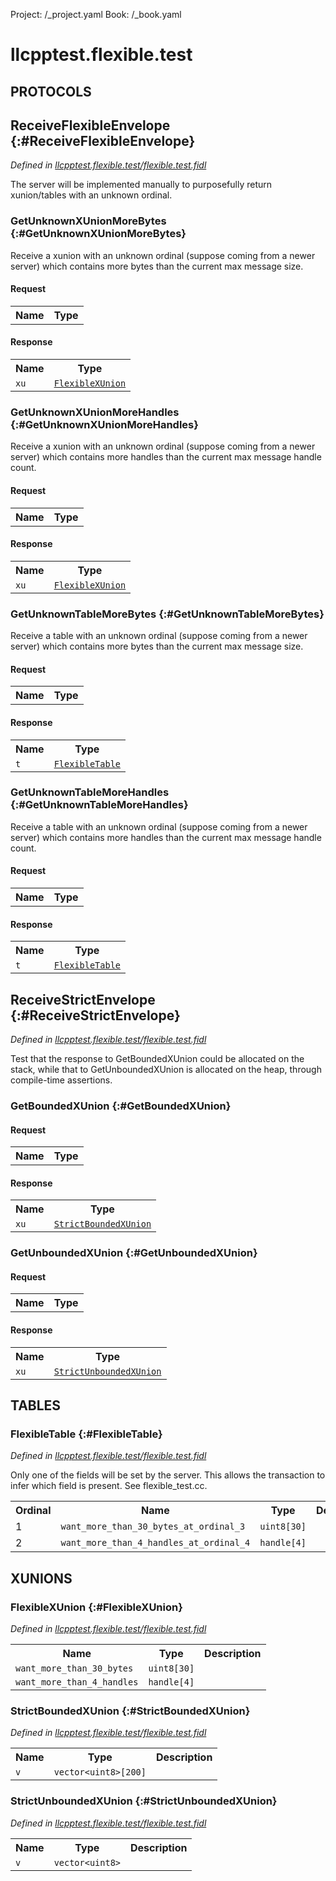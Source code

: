 Project: /_project.yaml
Book: /_book.yaml

# llcpptest.flexible.test


## **PROTOCOLS**

## ReceiveFlexibleEnvelope {:#ReceiveFlexibleEnvelope}
*Defined in [llcpptest.flexible.test/flexible.test.fidl](https://fuchsia.googlesource.com/fuchsia/+/master/garnet/public/lib/fidl/llcpp/flexible.test.fidl#21)*

 The server will be implemented manually to purposefully return xunion/tables
 with an unknown ordinal.

### GetUnknownXUnionMoreBytes {:#GetUnknownXUnionMoreBytes}

 Receive a xunion with an unknown ordinal (suppose coming from a newer
 server) which contains more bytes than the current max message size.

#### Request
<table>
    <tr><th>Name</th><th>Type</th></tr>
    </table>


#### Response
<table>
    <tr><th>Name</th><th>Type</th></tr>
    <tr>
            <td><code>xu</code></td>
            <td>
                <code><a class='link' href='#FlexibleXUnion'>FlexibleXUnion</a></code>
            </td>
        </tr></table>

### GetUnknownXUnionMoreHandles {:#GetUnknownXUnionMoreHandles}

 Receive a xunion with an unknown ordinal (suppose coming from a newer
 server) which contains more handles than the current max message handle
 count.

#### Request
<table>
    <tr><th>Name</th><th>Type</th></tr>
    </table>


#### Response
<table>
    <tr><th>Name</th><th>Type</th></tr>
    <tr>
            <td><code>xu</code></td>
            <td>
                <code><a class='link' href='#FlexibleXUnion'>FlexibleXUnion</a></code>
            </td>
        </tr></table>

### GetUnknownTableMoreBytes {:#GetUnknownTableMoreBytes}

 Receive a table with an unknown ordinal (suppose coming from a newer
 server) which contains more bytes than the current max message size.

#### Request
<table>
    <tr><th>Name</th><th>Type</th></tr>
    </table>


#### Response
<table>
    <tr><th>Name</th><th>Type</th></tr>
    <tr>
            <td><code>t</code></td>
            <td>
                <code><a class='link' href='#FlexibleTable'>FlexibleTable</a></code>
            </td>
        </tr></table>

### GetUnknownTableMoreHandles {:#GetUnknownTableMoreHandles}

 Receive a table with an unknown ordinal (suppose coming from a newer
 server) which contains more handles than the current max message handle
 count.

#### Request
<table>
    <tr><th>Name</th><th>Type</th></tr>
    </table>


#### Response
<table>
    <tr><th>Name</th><th>Type</th></tr>
    <tr>
            <td><code>t</code></td>
            <td>
                <code><a class='link' href='#FlexibleTable'>FlexibleTable</a></code>
            </td>
        </tr></table>

## ReceiveStrictEnvelope {:#ReceiveStrictEnvelope}
*Defined in [llcpptest.flexible.test/flexible.test.fidl](https://fuchsia.googlesource.com/fuchsia/+/master/garnet/public/lib/fidl/llcpp/flexible.test.fidl#54)*

 Test that the response to GetBoundedXUnion could be allocated on the stack,
 while that to GetUnboundedXUnion is allocated on the heap, through
 compile-time assertions.

### GetBoundedXUnion {:#GetBoundedXUnion}


#### Request
<table>
    <tr><th>Name</th><th>Type</th></tr>
    </table>


#### Response
<table>
    <tr><th>Name</th><th>Type</th></tr>
    <tr>
            <td><code>xu</code></td>
            <td>
                <code><a class='link' href='#StrictBoundedXUnion'>StrictBoundedXUnion</a></code>
            </td>
        </tr></table>

### GetUnboundedXUnion {:#GetUnboundedXUnion}


#### Request
<table>
    <tr><th>Name</th><th>Type</th></tr>
    </table>


#### Response
<table>
    <tr><th>Name</th><th>Type</th></tr>
    <tr>
            <td><code>xu</code></td>
            <td>
                <code><a class='link' href='#StrictUnboundedXUnion'>StrictUnboundedXUnion</a></code>
            </td>
        </tr></table>







## **TABLES**

### FlexibleTable {:#FlexibleTable}


*Defined in [llcpptest.flexible.test/flexible.test.fidl](https://fuchsia.googlesource.com/fuchsia/+/master/garnet/public/lib/fidl/llcpp/flexible.test.fidl#14)*

 Only one of the fields will be set by the server. This allows
 the transaction to infer which field is present. See flexible_test.cc.


<table>
    <tr><th>Ordinal</th><th>Name</th><th>Type</th><th>Description</th></tr>
    <tr>
            <td>1</td>
            <td><code>want_more_than_30_bytes_at_ordinal_3</code></td>
            <td>
                <code>uint8[30]</code>
            </td>
            <td></td>
        </tr><tr>
            <td>2</td>
            <td><code>want_more_than_4_handles_at_ordinal_4</code></td>
            <td>
                <code>handle[4]</code>
            </td>
            <td></td>
        </tr></table>





## **XUNIONS**

### FlexibleXUnion {:#FlexibleXUnion}
*Defined in [llcpptest.flexible.test/flexible.test.fidl](https://fuchsia.googlesource.com/fuchsia/+/master/garnet/public/lib/fidl/llcpp/flexible.test.fidl#7)*


<table>
    <tr><th>Name</th><th>Type</th><th>Description</th></tr><tr>
            <td><code>want_more_than_30_bytes</code></td>
            <td>
                <code>uint8[30]</code>
            </td>
            <td></td>
        </tr><tr>
            <td><code>want_more_than_4_handles</code></td>
            <td>
                <code>handle[4]</code>
            </td>
            <td></td>
        </tr></table>

### StrictBoundedXUnion {:#StrictBoundedXUnion}
*Defined in [llcpptest.flexible.test/flexible.test.fidl](https://fuchsia.googlesource.com/fuchsia/+/master/garnet/public/lib/fidl/llcpp/flexible.test.fidl#41)*


<table>
    <tr><th>Name</th><th>Type</th><th>Description</th></tr><tr>
            <td><code>v</code></td>
            <td>
                <code>vector&lt;uint8&gt;[200]</code>
            </td>
            <td></td>
        </tr></table>

### StrictUnboundedXUnion {:#StrictUnboundedXUnion}
*Defined in [llcpptest.flexible.test/flexible.test.fidl](https://fuchsia.googlesource.com/fuchsia/+/master/garnet/public/lib/fidl/llcpp/flexible.test.fidl#45)*


<table>
    <tr><th>Name</th><th>Type</th><th>Description</th></tr><tr>
            <td><code>v</code></td>
            <td>
                <code>vector&lt;uint8&gt;</code>
            </td>
            <td></td>
        </tr></table>





